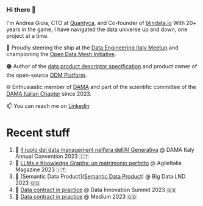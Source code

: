 ### Hi there 👋

I'm Andrea Gioia, CTO at [Quantyca](https://www.quantyca.it/), and Co-founder of [blindata.io](https://blindata.io/)
With 20+ years in the game, I have navigated the data universe up and down, one project at a time. 

🚀 Proudly steering the ship at the [Data Engineering Italy Meetup](https://www.meetup.com/it-IT/data-engineering-italy/) and championing the [Open Data Mesh Initiative](https://initiative.opendatamesh.org/). 

🟠 Author of the [data product descriptor specification](https://dpds.opendatamesh.org/) and product owner of the open-source [ODM Platform](https://github.com/opendatamesh-initiative/odm-platform).

🌐 Enthusiastic member of [DAMA](https://www.dama.org/cpages/home) and part of the scientific committee of the [DAMA Italian Chapter](https://dama-italy.org/) since 2023.

📫 You can reach me on [Linkedin](https://www.linkedin.com/in/andreagioia/)

# Recent stuff
1. 🎥 [Il ruolo del data management nell’era dell’AI Generativa](https://dama-italy.org/diac-2023/) @ DAMA Italy Annual Convention 2023 🇮🇹
2. 📝 [LLMs e Knowledge Graphs: un matrimonio perfetto](https://online.pubhtml5.com/vbdo/kkbl/) @ AgileItalia Magazine 2023 🇮🇹
3. 🎥 [Semantic Data Product]([Semantic Data Product](https://www.youtube.com/watch?v=ap8pWiRBvJQ)) @ Big Data LND 2023 🇬🇧
4. 🎥 [Data contract in practice](https://www.youtube.com/watch?v=CKqSNn-7wiw) @ Data Innovation Summit 2023 🇬🇧
5. 📝 [Data contract in practice](https://medium.com/better-programming/data-contracts-in-practice-93e58d324f34) @ Medium 2023 🇬🇧
